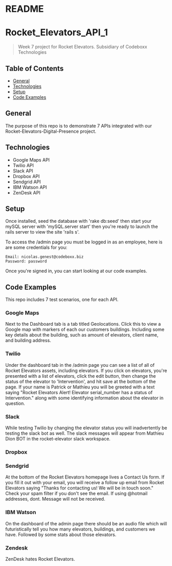 # README
# Rocket_Elevators_API_1
> Week 7 project for Rocket Elevators. Subsidiary of Codeboxx Technologies
## Table of Contents
* [General](#general)
* [Technologies](#technologies)
* [Setup](#setup)
* [Code Examples](#Code-Examples)

## General
The purpose of this repo is to demonstrate 7 APIs integrated with our Rocket-Elevators-Digital-Presence project.

## Technologies
* Google Maps API
* Twilio API
* Slack API
* Dropbox API
* Sendgrid API
* IBM Watson API
* ZenDesk API

## Setup
Once installed, seed the database with 'rake db:seed' then start your mySQL server with 'mySQL.server start' then you're ready to launch the rails server to view the site 'rails s'.

To access the /admin page you must be logged in as an employee, here is are some credentials for you:

	Email: nicolas.genest@codeboxx.biz
	Password: password
	
Once you're signed in, you can start looking at our code examples.

## Code Examples
This repo includes 7 test scenarios, one for each API.

### Google Maps
Next to the Dashboard tab is a tab titled Geolocations. Click this to view a Google map with markers of each our customers buildings. Including some key details about the building, such as amount of elevators, client name, and building address.

### Twilio
Under the dashboard tab in the /admin page you can see a list of all of Rocket Elevators assets, including elevators. If you click on elevators, you're presented with a list of elevators, click the edit button, then change the status of the elevator to 'Intervention', and hit save at the bottom of the page. If your name is Patrick or Mathieu you will be greeted with a text saying "Rocket Elevators Alert! Elevator serial_number has a status of Intervention." along with some identifying information about the elevator in question. 

### Slack
While testing Twilio by changing the elevator status you will inadvertently be testing the slack bot as well. The slack messages will appear from Mathieu Dion BOT in the rocket-elevator slack workspace.

### Dropbox


### Sendgrid
At the bottom of the Rocket Elevators homepage lives a Contact Us form. If you fill it out with your email, you will receive a follow up email from Rocket Elevators saying "Thanks for contacting us! We will be in touch soon." Check your spam filter if you don't see the email. If using @hotmail addresses, dont. Message will not be received. 

### IBM Watson
On the dashboard of the admin page there should be an audio file which will futuristically tell you how many elevators, buildings, and customers we have. Followed by some stats about those elevators.

### Zendesk
ZenDesk hates Rocket Elevators.
